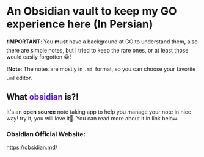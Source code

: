# An Obsidian vault to keep my **GO** experience here (In Persian)

**❗IMPORTANT**: You **must** have a background at GO to understand them, also there are simple notes, but I tried to keep the rare ones, or at least those would easily forgotten 😀!

❗**Note**: The notes are mostly in `.md `format, so you can choose your favorite `.md` editor.


## What <font color="#6425d0">obsidian</font> is?!
It's an **open source** note taking app to help you manage your note in nice way! try it, you will love it💜. You can read more about it in link below.


### Obsidian Official Website:
https://obsidian.md/


